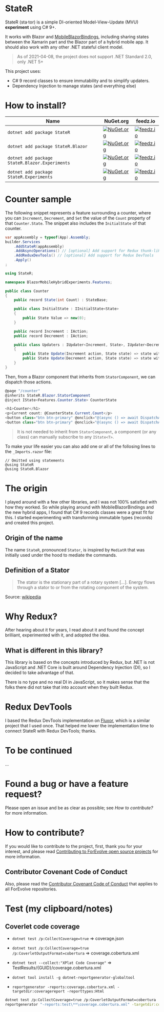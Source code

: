 # StateR

StateR (sta·tor) is a simple DI-oriented Model-View-Update (MVU) **experiment** using C# 9+.

It works with Blazor and [MobileBlazorBindings](https://github.com/xamarin/MobileBlazorBindings),
including sharing states between the Xamarin part and the Blazor part of a hybrid mobile app.
It should also work with any other .NET stateful client model.

> As of 2021-04-08, the project does not support .NET Standard 2.0, only .NET 5+

This project uses:

-   C# 9 record classes to ensure immutability and to simplify updaters.
-   Dependency Injection to manage states (and everything else)

# How to install?

| Name                                           | NuGet.org                                                                                                                              | feedz.io                                                                                                                                                                                                                                         |
| ---------------------------------------------- | -------------------------------------------------------------------------------------------------------------------------------------- | ------------------------------------------------------------------------------------------------------------------------------------------------------------------------------------------------------------------------------------------------ |
| `dotnet add package StateR`                    | [![NuGet.org](https://img.shields.io/nuget/vpre/StateR)](https://www.nuget.org/packages/StateR/)                                       | [![feedz.io](https://img.shields.io/badge/endpoint.svg?url=https%3A%2F%2Ff.feedz.io%2Fforevolve%2Fstator%2Fshield%2FStateR%2Flatest)](https://f.feedz.io/forevolve/stator/packages/StateR/latest/download)                                       |
| `dotnet add package StateR.Blazor`             | [![NuGet.org](https://img.shields.io/nuget/vpre/StateR.Blazor)](https://www.nuget.org/packages/StateR.Blazor/)                         | [![feedz.io](https://img.shields.io/badge/endpoint.svg?url=https%3A%2F%2Ff.feedz.io%2Fforevolve%2Fstator%2Fshield%2FStateR.Blazor%2Flatest)](https://f.feedz.io/forevolve/stator/packages/StateR.Blazor/latest/download)                         |
| `dotnet add package StateR.Blazor.Experiments` | [![NuGet.org](https://img.shields.io/nuget/vpre/StateR.Blazor.Experiments)](https://www.nuget.org/packages/StateR.Blazor.Experiments/) | [![feedz.io](https://img.shields.io/badge/endpoint.svg?url=https%3A%2F%2Ff.feedz.io%2Fforevolve%2Fstator%2Fshield%2FStateR.Blazor.Experiments%2Flatest)](https://f.feedz.io/forevolve/stator/packages/StateR.Blazor.Experiments/latest/download) |
| `dotnet add package StateR.Experiments`        | [![NuGet.org](https://img.shields.io/nuget/vpre/StateR.Experiments)](https://www.nuget.org/packages/StateR.Experiments/)               | [![feedz.io](https://img.shields.io/badge/endpoint.svg?url=https%3A%2F%2Ff.feedz.io%2Fforevolve%2Fstator%2Fshield%2FStateR.Experiments%2Flatest)](https://f.feedz.io/forevolve/stator/packages/StateR.Experiments/latest/download)               |

# Counter sample

The following snippet represents a feature surrounding a counter, where you can `Increment`, `Decrement`,
and `Set` the value of the `Count` property of that `Counter.State`. The snippet also includes the
`InitialState` of that counter.

```csharp
var appAssembly = typeof(App).Assembly;
builder.Services
    .AddStateR(appAssembly)
    .AddAsyncOperations() // [optional] Add support for Redux thunk-like helpers
    .AddReduxDevTools() // [optional] Add support for Redux DevTools
    .Apply()
;
```

```csharp
using StateR;

namespace BlazorMobileHybridExperiments.Features;

public class Counter
{
    public record State(int Count) : StateBase;

    public class InitialState : IInitialState<State>
    {
        public State Value => new(0);
    }

    public record Increment : IAction;
    public record Decrement : IAction;

    public class Updaters : IUpdater<Increment, State>, IUpdater<Decrement, State>
    {
        public State Update(Increment action, State state) => state with { Count = state.Count + 1 };
        public State Update(Decrement action, State state) => state with { Count = state.Count - 1 };
    }
}
```

Then, from a Blazor component that inherits from `StatorComponent`, we can dispatch those actions.

```csharp
@page "/counter"
@inherits StateR.Blazor.StatorComponent
@inject IState<Features.Counter.State> CounterState

<h1>Counter</h1>
<p>Current count: @CounterState.Current.Count</p>
<button class="btn btn-primary" @onclick="@(async () => await DispatchAsync(new Features.Counter.Increment()))">+</button>
<button class="btn btn-primary" @onclick="@(async () => await DispatchAsync(new Features.Counter.Decrement()))">-</button>
```

> It is not needed to inherit from `StatorComponent`, a component (or any class) can manually subscribe to any `IState<T>`.

To make your life easier you can also add one or all of the follosing lines to the `_Imports.razor` file:

```
// Omitted using statements
@using StateR
@using StateR.Blazor
```

# The origin

I played around with a few other libraries, and I was not 100% satisfied with how they worked.
So while playing around with MobileBlazorBindings and the new hybrid apps, I found that C# 9 records classes were a great fit for this.
I started experimenting with transforming immutable types (records) and created this project.

## Origin of the name

The name `StateR`, pronounced `Stator`, is inspired by `MediatR` that was initially used under the hood to mediate the commands.

## Definition of a Stator

> The stator is the stationary part of a rotary system [...].
> Energy flows through a stator to or from the rotating component of the system.

Source: [wikipedia](https://en.wikipedia.org/wiki/Stator)

# Why Redux?

After hearing about it for years, I read about it and found the concept brilliant, experimented with it, and adopted the idea.

## What is different in this library?

This library is based on the concepts introduced by Redux, but .NET is not JavaScript and
.NET Core is built around Dependency Injection (DI), so I decided to take advantage of that.

There is no type and no real DI in JavaScript, so it makes sense that the folks there did not take that into account when they built Redux.

# Redux DevTools

I based the Redux DevTools implementation on [Fluxor](https://github.com/mrpmorris/Fluxor/blob/master/Source/Fluxor.Blazor.Web.ReduxDevTools/ReduxDevToolsInterop.cs), which is a similar project that I used once.
That helped me lower the implementation time to connect StateR with Redux DevTools; thanks.

# To be continued

...

# Found a bug or have a feature request?

Please open an issue and be as clear as possible; see _How to contribute?_ for more information.

# How to contribute?

If you would like to contribute to the project, first, thank you for your interest, and please read [Contributing to ForEvolve open source projects](https://github.com/ForEvolve/ForEvolve.DependencyInjection/tree/master/CONTRIBUTING.md) for more information.

## Contributor Covenant Code of Conduct

Also, please read the [Contributor Covenant Code of Conduct](https://github.com/ForEvolve/Toc/blob/master/CODE_OF_CONDUCT.md) that applies to all ForEvolve repositories.

# Test (my clipboard/notes)

## Coverlet code coverage

-   `dotnet test /p:CollectCoverage=true` => coverage.json
-   `dotnet test /p:CollectCoverage=true /p:CoverletOutputFormat=cobertura` => coverage.cobertura.xml
-   `dotnet test --collect:"XPlat Code Coverage"` => TestResults/{GUID}/coverage.cobertura.xml

-   `dotnet tool install -g dotnet-reportgenerator-globaltool`
-   `reportgenerator -reports:coverage.cobertura.xml -targetdir:coveragereport -reporttypes:Html`

```bash
dotnet test /p:CollectCoverage=true /p:CoverletOutputFormat=cobertura
reportgenerator "-reports:test\**\coverage.cobertura.xml" -targetdir:coveragereport -reporttypes:Html
```
